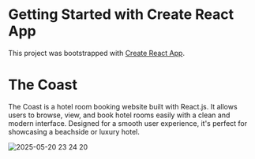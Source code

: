 # Getting Started with Create React App

This project was bootstrapped with [Create React App](https://github.com/facebook/create-react-app).


# The Coast

The Coast is a  hotel room booking website built with React.js. It allows users to browse, view, and book hotel rooms easily with a clean and modern interface. Designed for a smooth user experience, it's perfect for showcasing a beachside or luxury hotel.


![2025-05-20 23 24 20](https://github.com/user-attachments/assets/132642f7-6a9c-42f2-9092-5b869b7fe2b0)
